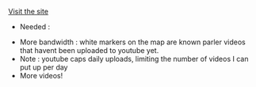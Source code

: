 [Visit the site](https://thepatr10t.github.io/yall-Qaeda/)

* Needed :

- More bandwidth : white markers on the map are known parler videos that havent been uploaded to youtube yet.
- Note : youtube caps daily uploads, limiting the number of videos I can put up per day
- More videos! 



